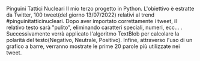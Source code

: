 Pinguini Tattici Nucleari
Il mio terzo progetto in Python. L'obiettivo è estratte da Twitter, 100 tweet(del giorno 13/07/2022) relativi al trend #pinguinitatticinucleari. Dopo aver importato correttamente i tweet,
il relativo testo sarà "pulito", eliminando caratteri speciali, numeri, ecc... . Successivamente verrà applicato l'algoritmo TextBlob per calcolare la polarità del testo(Negativo, Neutrale, Positivo).
Infine, attraverso l'uso di un grafico a barre, verranno mostrate le prime 20 parole più utilizzate nei tweet.
